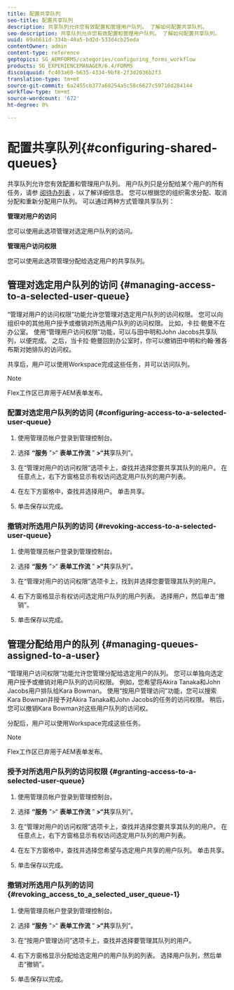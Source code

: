 ```yaml
---
title: 配置共享队列
seo-title: 配置共享队列
description: 共享队列允许您有效配置和管理用户队列。 了解如何配置共享队列。
seo-description: 共享队列允许您有效配置和管理用户队列。 了解如何配置共享队列。
uuid: 69ab611d-334b-40a5-bd2d-533d4cb25eda
contentOwner: admin
content-type: reference
geptopics: SG_AEMFORMS/categories/configuring_forms_workflow
products: SG_EXPERIENCEMANAGER/6.4/FORMS
discoiquuid: fc403a60-b635-4334-9bf8-2f3d2036b2f3
translation-type: tm+mt
source-git-commit: 6a2455cb377a68254a5c58c6627c59716d284144
workflow-type: tm+mt
source-wordcount: '672'
ht-degree: 0%

---
```



# 配置共享队列{#configuring-shared-queues}

共享队列允许您有效配置和管理用户队列。 用户队列只是分配给某个用户的所有任务，请参 [阅待办列表](https://help.adobe.com/en_US/livecycle/11.0/WorkspaceHelp/WS92d06802c76abadb-2b6ab502126beb6ba2f-7ffc.2.html) ，以了解详细信息。 您可以根据您的组织需求分配、取消分配和重新分配用户队列。 可以通过两种方式管理共享队列：

**管理对用户的访问**

您可以使用此选项管理对选定用户队列的访问。

**管理用户访问权限**

您可以使用此选项管理分配给选定用户的共享队列。

## 管理对选定用户队列的访问 {#managing-access-to-a-selected-user-queue}

“管理对用户的访问权限”功能允许您管理对选定用户队列的访问权限。 您可以向组织中的其他用户授予或撤销对所选用户队列的访问权限。 比如，卡拉·鲍曼不在办公室。 使用“管理用户访问权限”功能，可以与田中明和John Jacobs共享队列，以便完成。 之后，当卡拉·鲍曼回到办公室时，你可以撤销田中明和约翰·雅各布斯对她排队的访问权。

共享后，用户可以使用Workspace完成这些任务，并可以访问队列。

>[!NOTE]
>
>Flex工作区已弃用于AEM表单发布。

### 配置对选定用户队列的访问 {#configuring-access-to-a-selected-user-queue}

1. 使用管理员帐户登录到管理控制台。
1. 选择 **“服务** ”>“ **表单工作流** ” **>“共**&#x200B;享队列”。

1. 在“管理对用户的访问权限”选项卡上，查找并选择您要共享其队列的用户。 在任意点上，右下方窗格显示有权访问选定用户队列的用户列表。
1. 在左下方窗格中，查找并选择用户。 单击共享。
1. 单击保存以完成。

### 撤销对所选用户队列的访问 {#revoking-access-to-a-selected-user-queue}

1. 使用管理员帐户登录到管理控制台。
1. 选择 **“服务** ”>“ **表单工作流** ” **>“共**&#x200B;享队列”。

1. 在“管理对用户的访问权限”选项卡上，找到并选择您要管理其队列的用户。
1. 右下方窗格显示有权访问选定用户队列的用户列表。 选择用户，然后单击“撤销”。
1. 单击保存以完成。

## 管理分配给用户的队列 {#managing-queues-assigned-to-a-user}

“管理用户访问权限”功能允许您管理分配给选定用户的队列。 您可以单独向选定用户授予或撤销对用户队列的访问权限。 例如，您希望将Akira Tanaka和John Jacobs用户排队给Kara Bowman。 使用“按用户管理访问”功能，您可以搜索Kara Bowman并授予对Akira Tanaka和John Jacobs的任务的访问权限。 稍后，您可以撤销Kara Bowman对这些用户队列的访问权。

分配后，用户可以使用Workspace完成这些任务。

>[!NOTE]
>
>Flex工作区已弃用于AEM表单发布。

### 授予对所选用户队列的访问权限 {#granting-access-to-a-selected-user-queue}

1. 使用管理员帐户登录到管理控制台。
1. 选择 **“服务** ”>“ **表单工作流** ” **>“共**&#x200B;享队列”。

1. 在“管理对用户的访问权限”选项卡上，查找并选择您要共享其队列的用户。 在任意点上，右下方窗格显示有权访问选定用户队列的用户列表。
1. 在左下方窗格中，查找并选择您希望与选定用户共享的用户队列。 单击共享。
1. 单击保存以完成。

### 撤销对所选用户队列的访问 {#revoking_access_to_a_selected_user_queue-1}

1. 使用管理员帐户登录到管理控制台。
1. 选择 **“服务** ”>“ **表单工作流** ” **>“共**&#x200B;享队列”。

1. 在“按用户管理访问”选项卡上，查找并选择要管理其队列的用户。
1. 右下方窗格显示分配给选定用户的用户队列的列表。 选择用户队列，然后单击“撤销”。
1. 单击保存以完成。

